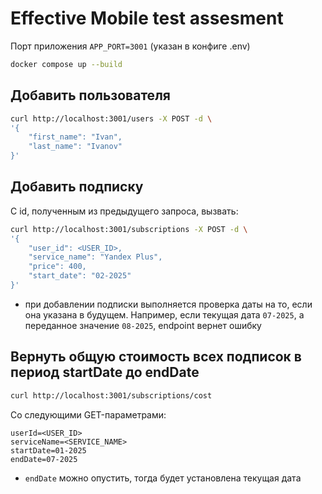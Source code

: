 # Effective Mobile test assesment

Порт приложения `APP_PORT=3001` (указан в конфиге .env)

```bash
docker compose up --build
```

## Добавить пользователя

```bash
curl http://localhost:3001/users -X POST -d \
'{
    "first_name": "Ivan",
    "last_name": "Ivanov"
}'
```

## Добавить подписку

С id, полученным из предыдущего запроса, вызвать:

```bash
curl http://localhost:3001/subscriptions -X POST -d \
'{
    "user_id": <USER_ID>,
    "service_name": "Yandex Plus",
    "price": 400,
    "start_date": "02-2025"
}'
```

- при добавлении подписки выполняется проверка даты на то, если она указана в будущем. Например, если текущая дата `07-2025`, а переданное значение `08-2025`, endpoint вернет ошибку

## Вернуть общую стоимость всех подписок в период startDate до endDate

```sh
curl http://localhost:3001/subscriptions/cost
```

Со следующими GET-параметрами:

```
userId=<USER_ID>
serviceName=<SERVICE_NAME>
startDate=01-2025
endDate=07-2025
```

- `endDate` можно опустить, тогда будет установлена текущая дата
